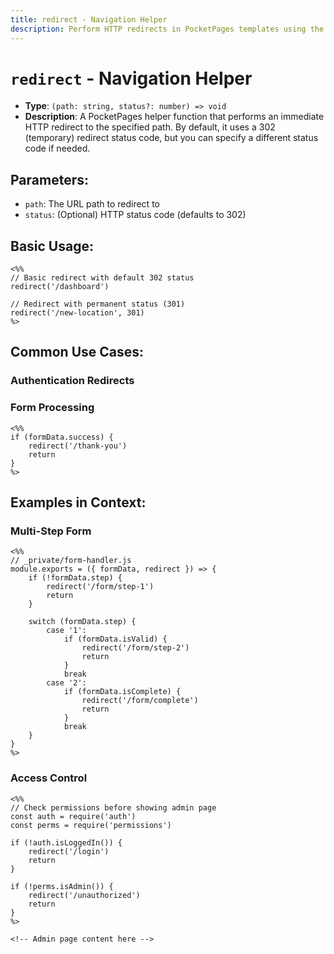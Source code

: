 ```yaml
---
title: redirect - Navigation Helper
description: Perform HTTP redirects in PocketPages templates using the redirect helper function.
---
```


# `redirect` - Navigation Helper

- **Type**: `(path: string, status?: number) => void`
- **Description**: A PocketPages helper function that performs an immediate HTTP redirect to the specified path. By default, it uses a 302 (temporary) redirect status code, but you can specify a different status code if needed.

## Parameters:

- `path`: The URL path to redirect to
- `status`: (Optional) HTTP status code (defaults to 302)

## Basic Usage:

```ejs
<%%
// Basic redirect with default 302 status
redirect('/dashboard')

// Redirect with permanent status (301)
redirect('/new-location', 301)
%>
```

## Common Use Cases:

### Authentication Redirects

### Form Processing

```ejs
<%%
if (formData.success) {
    redirect('/thank-you')
    return
}
%>
```

## Examples in Context:

### Multi-Step Form

```ejs
<%%
// _private/form-handler.js
module.exports = ({ formData, redirect }) => {
    if (!formData.step) {
        redirect('/form/step-1')
        return
    }

    switch (formData.step) {
        case '1':
            if (formData.isValid) {
                redirect('/form/step-2')
                return
            }
            break
        case '2':
            if (formData.isComplete) {
                redirect('/form/complete')
                return
            }
            break
    }
}
%>
```

### Access Control

```ejs
<%%
// Check permissions before showing admin page
const auth = require('auth')
const perms = require('permissions')

if (!auth.isLoggedIn()) {
    redirect('/login')
    return
}

if (!perms.isAdmin()) {
    redirect('/unauthorized')
    return
}
%>

<!-- Admin page content here -->
```
